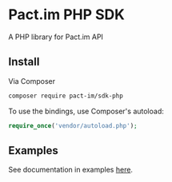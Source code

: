 # Pact.im PHP SDK

A PHP library for Pact.im API

## Install

Via Composer

```bash
composer require pact-im/sdk-php
```

To use the bindings, use Composer's autoload:

```php
require_once('vendor/autoload.php');
```

## Examples

See documentation in examples [here](./doc/examples/getting_started.md).
